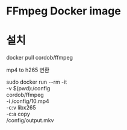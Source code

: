 # FFmpeg Docker image


# 설치

docker pull cordob/ffmpeg








mp4 to h265  변환 

sudo docker run --rm -it \
  -v $(pwd):/config \
cordob/ffmpeg \
  -i /config/10.mp4 \
  -c:v libx265 \
  -c:a copy \
  /config/output.mkv
